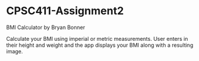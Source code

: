 # CPSC411-Assignment2
BMI Calculator by Bryan Bonner

Calculate your BMI using imperial or metric measurements.
User enters in their height and weight and the app displays your BMI along with a resulting image.
